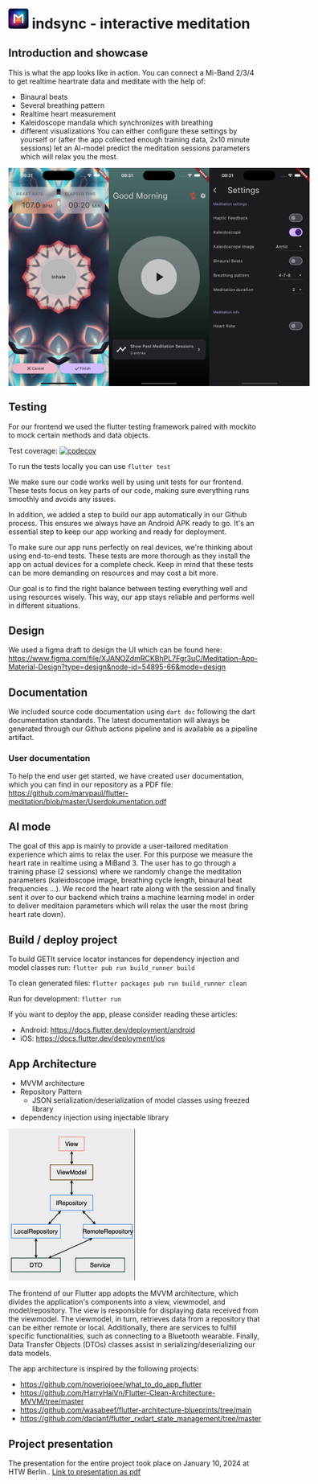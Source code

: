 # <img src="https://github.com/marvpaul/flutter-meditation/blob/master/assets/icon.png?raw=true" width="40" alt="Meditation view"> indsync - interactive meditation


## Introduction and showcase
This is what the app looks like in action. You can connect a Mi-Band 2/3/4 to get realtime heartrate data and meditate with the help of: 
- Binaural beats
- Several breathing pattern
- Realtime heart measurement
- Kaleidoscope mandala which synchronizes with breathing
- different visualizations
You can either configure these settings by yourself or (after the app collected enough training data, 2x10 minute sessions) let an AI-model predict the meditation sessions parameters which will relax you the most.
<div style="display: flex; justify-content: space-between;">
    <img src="https://github.com/marvpaul/flutter-meditation/blob/master/screenshots/meditationView.png?raw=true" width="200" alt="Meditation view">
    <img src="https://github.com/marvpaul/flutter-meditation/blob/master/screenshots/startscreen.png?raw=true" width="200" alt="Start screen">
    <img src="https://github.com/marvpaul/flutter-meditation/blob/master/screenshots/settings.png?raw=true" width="200" alt="Settings">
</div>

## Testing
For our frontend we used the flutter testing framework paired with mockito to mock certain methods and data objects. 

Test coverage: 
[![codecov](https://codecov.io/gh/marvpaul/flutter-meditation/master/graph/badge.svg)](https://codecov.io/gh/marvpaul/flutter-meditation)

To run the tests locally you can use `flutter test`

We make sure our code works well by using unit tests for our frontend. These tests focus on key parts of our code, making sure everything runs smoothly and avoids any issues.

In addition, we added a step to build our app automatically in our Github process. This ensures we always have an Android APK ready to go. It's an essential step to keep our app working and ready for deployment.

To make sure our app runs perfectly on real devices, we're thinking about using end-to-end tests. These tests are more thorough as they install the app on actual devices for a complete check. Keep in mind that these tests can be more demanding on resources and may cost a bit more.

Our goal is to find the right balance between testing everything well and using resources wisely. This way, our app stays reliable and performs well in different situations.

## Design
We used a figma draft to design the UI which can be found here: https://www.figma.com/file/XJANOZdmRCKBhPL7Fgr3uC/Meditation-App-Material-Design?type=design&node-id=54895-66&mode=design

## Documentation 
We included source code documentation using `dart doc` following the dart documentation standards. The latest documentation will always be generated through our Github actions pipeline and is available as a pipeline artifact.

### User documentation
To help the end user get started, we have created user documentation, which you can find in our repository as a PDF file: https://github.com/marvpaul/flutter-meditation/blob/master/Userdokumentation.pdf

## AI mode 
The goal of this app is mainly to provide a user-tailored meditation experience which aims to relax the user. For this purpose we measure the heart rate in realtime using a MiBand 3. The user has to go through a training phase (2 sessions) where we randomly change the meditation parameters (kaleidoscope image, breathing cycle length, binaural beat frequencies ...). We record the heart rate along with the session and finally sent it over to our backend which trains a machine learning model in order to deliver meditaion parameters which will relax the user the most (bring heart rate down). 

## Build / deploy project

To build GETIt service locator instances for dependency injection and model classes run:
`flutter pub run build_runner build`

To clean generated files:
`flutter packages pub run build_runner clean`

Run for development: 
`flutter run`

If you want to deploy the app, please consider reading these articles: 
- Android: https://docs.flutter.dev/deployment/android
- iOS: https://docs.flutter.dev/deployment/ios

## App Architecture

- MVVM architecture
- Repository Pattern
  - JSON serialization/deserialization of model classes using freezed library
- dependency injection using injectable library

<img src="https://github.com/marvpaul/flutter-meditation/blob/master/architecture.png?raw=true" width="50%" alt="Meditation view">

The frontend of our Flutter app adopts the MVVM architecture, which divides the application's components into a view, viewmodel, and model/repository. The view is responsible for displaying data received from the viewmodel. The viewmodel, in turn, retrieves data from a repository that can be either remote or local. Additionally, there are services to fulfill specific functionalities, such as connecting to a Bluetooth wearable. Finally, Data Transfer Objects (DTOs) classes assist in serializing/deserializing our data models.

The app architecture is inspired by the following projects:

 - https://github.com/noveriojoee/what_to_do_app_flutter
 - https://github.com/HarryHaiVn/Flutter-Clean-Architecture-MVVM/tree/master
 - https://github.com/wasabeef/flutter-architecture-blueprints/tree/main
 - https://github.com/dacianf/flutter_rxdart_state_management/tree/master

## Project presentation
The presentation for the entire project took place on January 10, 2024 at HTW Berlin..
[Link to presentation as pdf](presentation/Meditationsapp_praesi.pdf)
